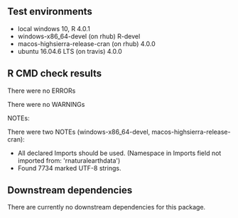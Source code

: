 ## Test environments
* local windows 10, R 4.0.1
* windows-x86_64-devel (on rhub) R-devel
* macos-highsierra-release-cran (on rhub) 4.0.0
* ubuntu 16.04.6 LTS (on travis) 4.0.0


## R CMD check results
There were no ERRORs

There were no WARNINGs

NOTEs:

There were two NOTEs (windows-x86_64-devel, macos-highsierra-release-cran):

* All declared Imports should be used. (Namespace in Imports field not imported from: 'rnaturalearthdata')
* Found 7734 marked UTF-8 strings.


## Downstream dependencies
There are currently no downstream dependencies for this package. 

